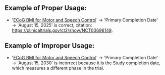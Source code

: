 ## Example of Proper Usage:
* '[ECoG BMI for Motor and Speech Control](https://golden.com/wiki/ECoG_BMI_for_Motor_and_Speech_Control-39ZYX96)' → 'Primary Completion Date' → 'August 15, 2025' is correct, citation: https://clinicaltrials.gov/ct2/show/NCT03698149.

## Example of Improper Usage:
* '[ECoG BMI for Motor and Speech Control](https://golden.com/wiki/ECoG_BMI_for_Motor_and_Speech_Control-39ZYX96)' → 'Primary Completion Date' → 'August 15, 2030' is incorrect because  it is the Study completion date, which measures a different phase in the trial. 